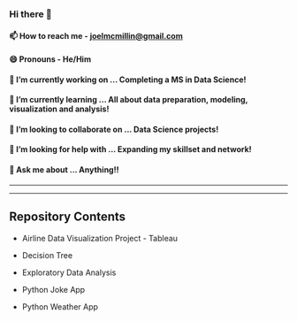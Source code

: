 ### Hi there 👋


#### 📫 How to reach me - joelmcmillin@gmail.com
#### 😄 Pronouns - He/Him


#### 🔭 I’m currently working on ... Completing a MS in Data Science!
#### 🌱 I’m currently learning ... All about data preparation, modeling, visualization and analysis!
#### 👯 I’m looking to collaborate on ... Data Science projects!
#### 🤔 I’m looking for help with ... Expanding my skillset and network!
#### 💬 Ask me about ... Anything!!

---
---


## Repository Contents

* Airline Data Visualization Project - Tableau

* Decision Tree

* Exploratory Data Analysis

* Python Joke App

* Python Weather App

